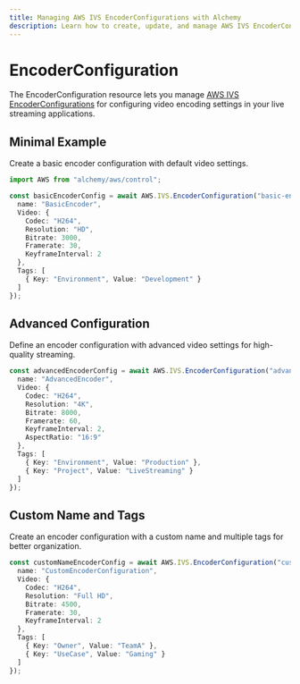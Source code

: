 ```yaml
---
title: Managing AWS IVS EncoderConfigurations with Alchemy
description: Learn how to create, update, and manage AWS IVS EncoderConfigurations using Alchemy Cloud Control.
---
```


# EncoderConfiguration

The EncoderConfiguration resource lets you manage [AWS IVS EncoderConfigurations](https://docs.aws.amazon.com/ivs/latest/userguide/) for configuring video encoding settings in your live streaming applications.

## Minimal Example

Create a basic encoder configuration with default video settings.

```ts
import AWS from "alchemy/aws/control";

const basicEncoderConfig = await AWS.IVS.EncoderConfiguration("basic-encoder-config", {
  name: "BasicEncoder",
  Video: {
    Codec: "H264",
    Resolution: "HD",
    Bitrate: 3000,
    Framerate: 30,
    KeyframeInterval: 2
  },
  Tags: [
    { Key: "Environment", Value: "Development" }
  ]
});
```

## Advanced Configuration

Define an encoder configuration with advanced video settings for high-quality streaming.

```ts
const advancedEncoderConfig = await AWS.IVS.EncoderConfiguration("advanced-encoder-config", {
  name: "AdvancedEncoder",
  Video: {
    Codec: "H264",
    Resolution: "4K",
    Bitrate: 8000,
    Framerate: 60,
    KeyframeInterval: 2,
    AspectRatio: "16:9"
  },
  Tags: [
    { Key: "Environment", Value: "Production" },
    { Key: "Project", Value: "LiveStreaming" }
  ]
});
```

## Custom Name and Tags

Create an encoder configuration with a custom name and multiple tags for better organization.

```ts
const customNameEncoderConfig = await AWS.IVS.EncoderConfiguration("custom-name-encoder-config", {
  name: "CustomEncoderConfiguration",
  Video: {
    Codec: "H264",
    Resolution: "Full HD",
    Bitrate: 4500,
    Framerate: 30,
    KeyframeInterval: 2
  },
  Tags: [
    { Key: "Owner", Value: "TeamA" },
    { Key: "UseCase", Value: "Gaming" }
  ]
});
```